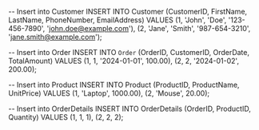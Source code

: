 -- Insert into Customer
INSERT INTO Customer (CustomerID, FirstName, LastName, PhoneNumber, EmailAddress)
VALUES
(1, 'John', 'Doe', '123-456-7890', 'john.doe@example.com'),
(2, 'Jane', 'Smith', '987-654-3210', 'jane.smith@example.com');

-- Insert into Order
INSERT INTO `Order` (OrderID, CustomerID, OrderDate, TotalAmount)
VALUES
(1, 1, '2024-01-01', 100.00),
(2, 2, '2024-01-02', 200.00);

-- Insert into Product
INSERT INTO Product (ProductID, ProductName, UnitPrice)
VALUES
(1, 'Laptop', 1000.00),
(2, 'Mouse', 20.00);

-- Insert into OrderDetails
INSERT INTO OrderDetails (OrderID, ProductID, Quantity)
VALUES
(1, 1, 1),
(2, 2, 2);
